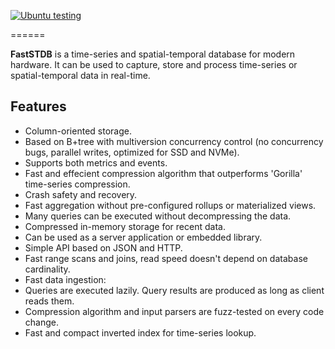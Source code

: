 
[![Ubuntu testing](https://github.com/faststdb/FastSTDB/actions/workflows/linux-test.yml/badge.svg)](https://github.com/faststdb/FastSTDB/actions/workflows/linux-test.yml)

======

**FastSTDB** is a time-series and spatial-temporal database for modern hardware. 
It can be used to capture, store and process time-series or spatial-temporal data in real-time. 

Features
-------

* Column-oriented storage.
* Based on B+tree with multiversion concurrency control (no concurrency bugs, parallel writes, optimized for SSD and NVMe).
* Supports both metrics and events.
* Fast and effecient compression algorithm that outperforms 'Gorilla' time-series compression.
* Crash safety and recovery.
* Fast aggregation without pre-configured rollups or materialized views.
* Many queries can be executed without decompressing the data.
* Compressed in-memory storage for recent data.
* Can be used as a server application or embedded library.
* Simple API based on JSON and HTTP.
* Fast range scans and joins, read speed doesn't depend on database cardinality.
* Fast data ingestion:
* Queries are executed lazily. Query results are produced as long as client reads them.
* Compression algorithm and input parsers are fuzz-tested on every code change.
* Fast and compact inverted index for time-series lookup.



